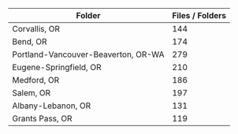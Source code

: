 | Folder                              |   Files / Folders |
|-------------------------------------|-------------------|
| Corvallis, OR                       |               144 |
| Bend, OR                            |               174 |
| Portland-Vancouver-Beaverton, OR-WA |               279 |
| Eugene-Springfield, OR              |               210 |
| Medford, OR                         |               186 |
| Salem, OR                           |               197 |
| Albany-Lebanon, OR                  |               131 |
| Grants Pass, OR                     |               119 |